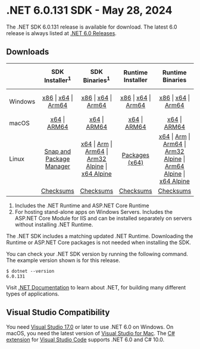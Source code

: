 # .NET 6.0.131 SDK - May 28, 2024

The .NET SDK 6.0.131 release is available for download. The latest 6.0 release is always listed at [.NET 6.0 Releases](../README.md).

## Downloads

|           | SDK Installer<sup>1</sup>                        | SDK Binaries<sup>1</sup>                 | Runtime Installer                                        | Runtime Binaries                                 | ASP.NET Core Runtime           |Windows Desktop Runtime          |
| --------- | :------------------------------------------:     | :----------------------:                 | :---------------------------:                            | :-------------------------:                      | :-----------------:            | :-----------------:            |
| Windows   | [x86][dotnet-sdk-win-x86.exe] \| [x64][dotnet-sdk-win-x64.exe] \| [Arm64][dotnet-sdk-win-arm64.exe] | [x86][dotnet-sdk-win-x86.zip] \| [x64][dotnet-sdk-win-x64.zip] \|  [Arm64][dotnet-sdk-win-arm64.zip] | [x86][dotnet-runtime-win-x86.exe] \| [x64][dotnet-runtime-win-x64.exe] \| [Arm64][dotnet-runtime-win-arm64.exe] | [x86][dotnet-runtime-win-x86.zip] \| [x64][dotnet-runtime-win-x64.zip] \| [Arm64][dotnet-runtime-win-arm64.zip] | [x86][aspnetcore-runtime-win-x86.exe] \| [x64][aspnetcore-runtime-win-x64.exe] \|<br/> [Hosting Bundle][dotnet-hosting-win.exe]<sup>2</sup> | [x86][windowsdesktop-runtime-win-x86.exe] \| [x64][windowsdesktop-runtime-win-x64.exe] \| [Arm64][windowsdesktop-runtime-win-arm64.exe] |
| macOS     | [x64][dotnet-sdk-osx-x64.pkg] \| [ARM64][dotnet-sdk-osx-arm64.pkg] | [x64][dotnet-sdk-osx-x64.tar.gz] \| [ARM64][dotnet-sdk-osx-arm64.tar.gz]  | [x64][dotnet-runtime-osx-x64.pkg] \| [ARM64][dotnet-runtime-osx-arm64.pkg] | [x64][dotnet-runtime-osx-x64.tar.gz] \| [ARM64][dotnet-runtime-osx-arm64.tar.gz]| [x64][aspnetcore-runtime-osx-x64.tar.gz] \| [ARM64][aspnetcore-runtime-osx-arm64.tar.gz] | - |<sup>1</sup>
| Linux     |  [Snap and Package Manager](../install-linux.md)  | [x64][dotnet-sdk-linux-x64.tar.gz] \| [Arm][dotnet-sdk-linux-arm.tar.gz]  \| [Arm64][dotnet-sdk-linux-arm64.tar.gz] \| [Arm32 Alpine][dotnet-sdk-linux-musl-arm.tar.gz]  \| [x64 Alpine][dotnet-sdk-linux-musl-x64.tar.gz] | [Packages (x64)][linux-packages] | [x64][dotnet-runtime-linux-x64.tar.gz] \| [Arm][dotnet-runtime-linux-arm.tar.gz] \| [Arm64][dotnet-runtime-linux-arm64.tar.gz] \| [Arm32 Alpine][dotnet-runtime-linux-musl-arm.tar.gz] \| [Arm64 Alpine][dotnet-runtime-linux-musl-arm64.tar.gz] \| [x64 Alpine][dotnet-runtime-linux-musl-x64.tar.gz]  | [x64][aspnetcore-runtime-linux-x64.tar.gz]<sup>1</sup>  \| [Arm][aspnetcore-runtime-linux-arm.tar.gz]<sup>1</sup> \| [Arm64][aspnetcore-runtime-linux-arm64.tar.gz]<sup>1</sup> \| [x64 Alpine][aspnetcore-runtime-linux-musl-x64.tar.gz] | - | <sup>1</sup> |
|  | [Checksums][checksums-sdk]                             | [Checksums][checksums-sdk]                                      | [Checksums][checksums-runtime]                             | [Checksums][checksums-runtime]  | [Checksums][checksums-runtime]  | [Checksums][checksums-runtime]

1. Includes the .NET Runtime and ASP.NET Core Runtime
2. For hosting stand-alone apps on Windows Servers. Includes the ASP.NET Core Module for IIS and can be installed separately on servers without installing .NET Runtime.

The .NET SDK includes a matching updated .NET Runtime. Downloading the Runtime or ASP.NET Core packages is not needed when installing the SDK.

You can check your .NET SDK version by running the following command. The example version shown is for this release.

```console
$ dotnet --version
6.0.131
```

Visit [.NET Documentation](https://learn.microsoft.com/dotnet/core/) to learn about .NET, for building many different types of applications.

## Visual Studio Compatibility

You need [Visual Studio 17.0](https://visualstudio.microsoft.com) or later to use .NET 6.0 on Windows. On macOS, you need the latest version of [Visual Studio for Mac](https://visualstudio.microsoft.com/vs/mac/). The [C# extension](https://code.visualstudio.com/docs/languages/dotnet) for [Visual Studio Code](https://code.visualstudio.com/) supports .NET 6.0 and C# 10.0.

[blob-runtime]: https://builds.dotnet.microsoft.com/dotnet/Runtime/
[blob-sdk]: https://builds.dotnet.microsoft.com/dotnet/Sdk/
[release-notes]: 6.0.131.md

[checksums-runtime]: https://builds.dotnet.microsoft.com/dotnet/checksums/6.0.31-sha.txt
[checksums-sdk]: https://builds.dotnet.microsoft.com/dotnet/checksums/6.0.31-sha.txt

[linux-install]: https://learn.microsoft.com/dotnet/core/install/linux

[dotnet-blog]:  https://devblogs.microsoft.com/dotnet/May-2024-updates/
[aspnet-blog]: https://devblogs.microsoft.com/dotnet/announcing-asp-net-core-in-net-6/
[maui-blog]: https://devblogs.microsoft.com/dotnet/update-on-dotnet-maui/
[linux-packages]: ../install-linux.md


[//]: # ( Runtime 6.0.31)
[dotnet-runtime-linux-arm.tar.gz]: https://download.visualstudio.microsoft.com/download/pr/8a421098-c7f1-49fc-be1d-8cfd2bdbe43f/90870bea5d80cb8eb442da2565df8096/dotnet-runtime-6.0.31-linux-arm.tar.gz
[dotnet-runtime-linux-arm64.tar.gz]: https://download.visualstudio.microsoft.com/download/pr/34215580-c4c9-49ee-a9a1-e9cb1a25646b/9ac060d3bd7eaf550d11acd60bd2841a/dotnet-runtime-6.0.31-linux-arm64.tar.gz
[dotnet-runtime-linux-musl-arm.tar.gz]: https://download.visualstudio.microsoft.com/download/pr/bf518d36-a5bf-4e06-bf16-099d92e03744/22dbd4539da66f6dc11fdac7ab2e4618/dotnet-runtime-6.0.31-linux-musl-arm.tar.gz
[dotnet-runtime-linux-musl-arm64.tar.gz]: https://download.visualstudio.microsoft.com/download/pr/6d83fcdd-5332-46d6-904b-af3fd76f8e0c/07613bcb4461d357d9d08f9f6809cbd1/dotnet-runtime-6.0.31-linux-musl-arm64.tar.gz
[dotnet-runtime-linux-musl-x64.tar.gz]: https://download.visualstudio.microsoft.com/download/pr/1b11db6a-494e-46dd-9dcc-18d16b905f08/2335473df705580a4cebf5f17f99ce60/dotnet-runtime-6.0.31-linux-musl-x64.tar.gz
[dotnet-runtime-linux-x64.tar.gz]: https://download.visualstudio.microsoft.com/download/pr/d67d6174-70c0-4256-b4f3-1f06cb5e8499/4bb51048eee17bda6b0ab7887c227206/dotnet-runtime-6.0.31-linux-x64.tar.gz
[dotnet-runtime-osx-arm64.pkg]: https://download.visualstudio.microsoft.com/download/pr/1d94e81b-82ef-4d84-9245-2d67659ac6e1/8e4206b0f821fb0f11c43f051c62b3c7/dotnet-runtime-6.0.31-osx-arm64.pkg
[dotnet-runtime-osx-arm64.tar.gz]: https://download.visualstudio.microsoft.com/download/pr/d82928b9-3ce6-4060-bdd5-159afb165b37/002421f6104e66b92b7abb31abe7ffed/dotnet-runtime-6.0.31-osx-arm64.tar.gz
[dotnet-runtime-osx-x64.pkg]: https://download.visualstudio.microsoft.com/download/pr/6a514178-f043-41c4-a95e-02cffdc6343c/0089499e9ac0499d22506f7d4e1aa379/dotnet-runtime-6.0.31-osx-x64.pkg
[dotnet-runtime-osx-x64.tar.gz]: https://download.visualstudio.microsoft.com/download/pr/e06ea94c-e84e-48c3-9bcb-5fc65db7701b/22612902257c79e6483990c0d9bf02b5/dotnet-runtime-6.0.31-osx-x64.tar.gz
[dotnet-runtime-win-arm64.exe]: https://download.visualstudio.microsoft.com/download/pr/11fefaa5-bbc3-484c-9445-6aff23ee54d7/19ecf3ee8441f55170ce0bbe001f186e/dotnet-runtime-6.0.31-win-arm64.exe
[dotnet-runtime-win-arm64.zip]: https://download.visualstudio.microsoft.com/download/pr/1a511c4f-d19a-4990-a2b9-b62691db856e/1a5e4da29246457dc06847e6aeac9963/dotnet-runtime-6.0.31-win-arm64.zip
[dotnet-runtime-win-x64.exe]: https://download.visualstudio.microsoft.com/download/pr/17089bd5-7875-4a3f-a430-5da3bc2dd57e/33acf480233bfb3fca383fb664fc8981/dotnet-runtime-6.0.31-win-x64.exe
[dotnet-runtime-win-x64.zip]: https://download.visualstudio.microsoft.com/download/pr/0bbe9bbb-ef1e-4f72-8bed-ca418c6d4ee6/4ce04e7d20ffaecd59186a6a917d425c/dotnet-runtime-6.0.31-win-x64.zip
[dotnet-runtime-win-x86.exe]: https://download.visualstudio.microsoft.com/download/pr/4cb113f7-9553-4a2b-9c13-cd4fbd0cea30/02da5b68097af3c33b1b4ee5842f327e/dotnet-runtime-6.0.31-win-x86.exe
[dotnet-runtime-win-x86.zip]: https://download.visualstudio.microsoft.com/download/pr/64526e36-89a1-4eb2-9fa7-7946a982e303/ad408617b83719dcc6c77cd77c45bced/dotnet-runtime-6.0.31-win-x86.zip

[//]: # ( WindowsDesktop 6.0.31)
[windowsdesktop-runtime-win-arm64.exe]: https://download.visualstudio.microsoft.com/download/pr/1578f2ab-9de8-4078-8063-a629edfef884/bb9268adab104f9c23e590ca414603e3/windowsdesktop-runtime-6.0.31-win-arm64.exe
[windowsdesktop-runtime-win-arm64.zip]: https://download.visualstudio.microsoft.com/download/pr/aa4ee2e3-0512-4b6e-a204-0b7fd174f634/0c90be1dfee331ad77a7714334f87507/windowsdesktop-runtime-6.0.31-win-arm64.zip
[windowsdesktop-runtime-win-x64.exe]: https://download.visualstudio.microsoft.com/download/pr/a1da19dc-d781-4981-84e9-ffa0c05e00e9/46f3cd2015c27a0e93d7c102a711577e/windowsdesktop-runtime-6.0.31-win-x64.exe
[windowsdesktop-runtime-win-x64.zip]: https://download.visualstudio.microsoft.com/download/pr/7cd9dc99-338a-4d22-860a-ab254a90cdf6/005d58fce355fc17fbe21c756510aa6b/windowsdesktop-runtime-6.0.31-win-x64.zip
[windowsdesktop-runtime-win-x86.exe]: https://download.visualstudio.microsoft.com/download/pr/b5fbd3de-7a12-43ba-b460-2f938fd802c3/627f6335ef3ba17bd3ef901c790d7575/windowsdesktop-runtime-6.0.31-win-x86.exe
[windowsdesktop-runtime-win-x86.zip]: https://download.visualstudio.microsoft.com/download/pr/d480ae88-fd83-448b-ac25-ce1726c79c0a/56833ac1f585296e44eb2cb5a8937bd5/windowsdesktop-runtime-6.0.31-win-x86.zip

[//]: # ( ASP 6.0.31)
[aspnetcore-runtime-linux-arm.tar.gz]: https://download.visualstudio.microsoft.com/download/pr/dbcc9954-e476-416b-9411-f65a6d265e67/5a64d97dbae939763192831e828f58d9/aspnetcore-runtime-6.0.31-linux-arm.tar.gz
[aspnetcore-runtime-linux-arm64.tar.gz]: https://download.visualstudio.microsoft.com/download/pr/088b0ba5-2eaa-4815-a5c2-3517b99d059c/f6d18014064903be5fa2f654f51f5ce0/aspnetcore-runtime-6.0.31-linux-arm64.tar.gz
[aspnetcore-runtime-linux-musl-arm.tar.gz]: https://download.visualstudio.microsoft.com/download/pr/42f7a62d-7557-45fa-b688-075bb5297e38/14a51115ce10a5a60e5c163213ad8b00/aspnetcore-runtime-6.0.31-linux-musl-arm.tar.gz
[aspnetcore-runtime-linux-musl-arm64.tar.gz]: https://download.visualstudio.microsoft.com/download/pr/306eae65-34db-4ffb-b193-c1158b711110/f46edc0e21c3b638e29b67e8a0644f1b/aspnetcore-runtime-6.0.31-linux-musl-arm64.tar.gz
[aspnetcore-runtime-linux-musl-x64.tar.gz]: https://download.visualstudio.microsoft.com/download/pr/2ee2be3f-e46e-46d5-9033-a3c9d54d0c45/28bdb475b102b420ff109e3bc28e517b/aspnetcore-runtime-6.0.31-linux-musl-x64.tar.gz
[aspnetcore-runtime-linux-x64.tar.gz]: https://download.visualstudio.microsoft.com/download/pr/c8c7ccb6-b0f8-4448-a542-ed153838cac3/f104b5cc6c11109c0b48e2bb8f5b6cef/aspnetcore-runtime-6.0.31-linux-x64.tar.gz
[aspnetcore-runtime-osx-arm64.tar.gz]: https://download.visualstudio.microsoft.com/download/pr/299cb3a7-badd-474f-9906-33d744bd77e7/cfb103fc34184ce82a012c5a1046292a/aspnetcore-runtime-6.0.31-osx-arm64.tar.gz
[aspnetcore-runtime-osx-x64.tar.gz]: https://download.visualstudio.microsoft.com/download/pr/9b9addf2-5f49-4d1d-8272-bc348c9d93e4/a4dc2cdc0dcf8215a1c7e436a4c854cc/aspnetcore-runtime-6.0.31-osx-x64.tar.gz
[aspnetcore-runtime-win-arm64.zip]: https://download.visualstudio.microsoft.com/download/pr/cdca53f2-d843-4af6-959b-7c3f38d3125a/4458477adcb71d4c9006856b75d8e691/aspnetcore-runtime-6.0.31-win-arm64.zip
[aspnetcore-runtime-win-x64.exe]: https://download.visualstudio.microsoft.com/download/pr/29b7b141-bb4d-462b-8b55-6a1e4a610add/c38161439a048506b923b47fd50d21cc/aspnetcore-runtime-6.0.31-win-x64.exe
[aspnetcore-runtime-win-x64.zip]: https://download.visualstudio.microsoft.com/download/pr/8541d0ce-ecff-4f2b-8fe7-d69e296f7817/5a4e4db9162d0264f436660f614782b1/aspnetcore-runtime-6.0.31-win-x64.zip
[aspnetcore-runtime-win-x86.exe]: https://download.visualstudio.microsoft.com/download/pr/330eeb02-98bb-44c7-8ebc-4d76a0aaa669/418966ec92d4ef584587769e246155c5/aspnetcore-runtime-6.0.31-win-x86.exe
[aspnetcore-runtime-win-x86.zip]: https://download.visualstudio.microsoft.com/download/pr/c67869d1-cbb2-474b-8b50-f3ff28f726c5/d0b8c627bad558d3af3706f6f49a36f5/aspnetcore-runtime-6.0.31-win-x86.zip
[dotnet-hosting-win.exe]: https://download.visualstudio.microsoft.com/download/pr/fee6ce1d-a3c4-4aed-ba11-5cbb9e22e5b1/8b1248f13ca5326850112ad45ccf3527/dotnet-hosting-6.0.31-win.exe

[//]: # ( SDK 6.0.131)
[dotnet-sdk-linux-arm.tar.gz]: https://download.visualstudio.microsoft.com/download/pr/0df5200e-384d-4af4-87fa-0783d50fcd98/2174131a72f74d97f6a0035b5d87fba8/dotnet-sdk-6.0.131-linux-arm.tar.gz
[dotnet-sdk-linux-arm64.tar.gz]: https://download.visualstudio.microsoft.com/download/pr/9402bde0-16de-4696-973f-2a9667ce34a9/81b5e2ffa23e29e10a473cdff7dc7c7e/dotnet-sdk-6.0.131-linux-arm64.tar.gz
[dotnet-sdk-linux-musl-arm.tar.gz]: https://download.visualstudio.microsoft.com/download/pr/df5d45b5-f180-4daa-99b1-06c73c862c7c/6b77853a2e407efb94082fe0cd69e155/dotnet-sdk-6.0.131-linux-musl-arm.tar.gz
[dotnet-sdk-linux-musl-arm64.tar.gz]: https://download.visualstudio.microsoft.com/download/pr/d18dfd4a-d535-4ffd-bd1d-ac25ca5d4f1b/e10ee4e199f2617441a07a996c4f649c/dotnet-sdk-6.0.131-linux-musl-arm64.tar.gz
[dotnet-sdk-linux-musl-x64.tar.gz]: https://download.visualstudio.microsoft.com/download/pr/da7d08d1-2a88-4620-89db-0b1f7be32e47/f13dfbb44e955c1be3687ba4a40928de/dotnet-sdk-6.0.131-linux-musl-x64.tar.gz
[dotnet-sdk-linux-x64.tar.gz]: https://download.visualstudio.microsoft.com/download/pr/439c6d52-892d-4aa6-a6c8-e2f9bcda7121/1fab8b4544b64a5c74fd0277d9115292/dotnet-sdk-6.0.131-linux-x64.tar.gz
[dotnet-sdk-osx-arm64.pkg]: https://download.visualstudio.microsoft.com/download/pr/8409bedb-cc46-4868-abac-dcf3d8a35cca/f964bbc505918ea75ed2ceca99fb1391/dotnet-sdk-6.0.131-osx-arm64.pkg
[dotnet-sdk-osx-arm64.tar.gz]: https://download.visualstudio.microsoft.com/download/pr/512b8abb-992c-4af5-b308-9733d072c2d1/ce40f01dea24d4fd4849bb952c9fdb32/dotnet-sdk-6.0.131-osx-arm64.tar.gz
[dotnet-sdk-osx-x64.pkg]: https://download.visualstudio.microsoft.com/download/pr/308ccfef-4a45-4c8a-bd3d-dd6714019f0c/1d0c43769ea58270a8d89c2d94e5d990/dotnet-sdk-6.0.131-osx-x64.pkg
[dotnet-sdk-osx-x64.tar.gz]: https://download.visualstudio.microsoft.com/download/pr/6667b054-8dd2-42bd-b769-521b5e3c95b7/f8a8a2c8c5f57f81e2b3b1581faaf84d/dotnet-sdk-6.0.131-osx-x64.tar.gz
[dotnet-sdk-win-arm64.exe]: https://download.visualstudio.microsoft.com/download/pr/59f487e4-0fa9-4d63-9960-0c102c61e54f/7cd6ef9e5c56e18337c3da83a9d2c1a1/dotnet-sdk-6.0.131-win-arm64.exe
[dotnet-sdk-win-arm64.zip]: https://download.visualstudio.microsoft.com/download/pr/a7a8621d-8261-49dd-ba62-341b0737ad22/a55274c5fc6ef62805a30626ffdc1a63/dotnet-sdk-6.0.131-win-arm64.zip
[dotnet-sdk-win-x64.exe]: https://download.visualstudio.microsoft.com/download/pr/54cabf71-4d8d-48ae-aed3-bd6599a45c49/f05b75b5d30ebcc398493611e34ac434/dotnet-sdk-6.0.131-win-x64.exe
[dotnet-sdk-win-x64.zip]: https://download.visualstudio.microsoft.com/download/pr/ce77d3f6-4248-463d-931c-30f67208dd2c/ee2e8a08f2e490028d58450cf40a9cca/dotnet-sdk-6.0.131-win-x64.zip
[dotnet-sdk-win-x86.exe]: https://download.visualstudio.microsoft.com/download/pr/f3d1b3fc-499f-4cfb-9224-e92419d6d263/311c91a60870bac46402abcb00ddde52/dotnet-sdk-6.0.131-win-x86.exe
[dotnet-sdk-win-x86.zip]: https://download.visualstudio.microsoft.com/download/pr/1b6f3017-26ce-4a1e-8e43-cc9efdef0d0e/43b200545c0aedf3a5c369dad1926aa4/dotnet-sdk-6.0.131-win-x86.zip

[//]: # ( SDK 6.0.423)
[dotnet-sdk-linux-arm.tar.gz]: https://download.visualstudio.microsoft.com/download/pr/46083246-216c-4d0c-905f-67f335466a23/505f9e26b85d7dd29d79a7e11da37926/dotnet-sdk-6.0.423-linux-arm.tar.gz
[dotnet-sdk-linux-arm64.tar.gz]: https://download.visualstudio.microsoft.com/download/pr/f60a9d6c-1df8-4b84-af48-1961ed476a38/32f60a0f291dce64fb33a502e69e78bf/dotnet-sdk-6.0.423-linux-arm64.tar.gz
[dotnet-sdk-linux-musl-arm.tar.gz]: https://download.visualstudio.microsoft.com/download/pr/63816465-f42b-4ea2-a98d-d901df5a83b2/3c651e7a6b7c23938251a2d6e4733ba5/dotnet-sdk-6.0.423-linux-musl-arm.tar.gz
[dotnet-sdk-linux-musl-arm64.tar.gz]: https://download.visualstudio.microsoft.com/download/pr/5f67c6ce-9cd5-4edf-8d2f-0de3d79dbec0/8e9db372229edbf4bde4c1602d921b9f/dotnet-sdk-6.0.423-linux-musl-arm64.tar.gz
[dotnet-sdk-linux-musl-x64.tar.gz]: https://download.visualstudio.microsoft.com/download/pr/c2c6b374-8dd3-47a7-9f88-8968fcecf8d4/9d2417660826791639931413207b0344/dotnet-sdk-6.0.423-linux-musl-x64.tar.gz
[dotnet-sdk-linux-x64.tar.gz]: https://download.visualstudio.microsoft.com/download/pr/111a63f5-e1d4-4d07-b8b2-98642b5fcc59/389661b982fa5b83b09a1f50b9da247a/dotnet-sdk-6.0.423-linux-x64.tar.gz
[dotnet-sdk-osx-arm64.pkg]: https://download.visualstudio.microsoft.com/download/pr/8a43cb29-3cfd-41e2-8c80-46ec7ae7192d/3e460e7f35b80aefb18b0d1a90849981/dotnet-sdk-6.0.423-osx-arm64.pkg
[dotnet-sdk-osx-arm64.tar.gz]: https://download.visualstudio.microsoft.com/download/pr/c53f9a57-8f7c-4d78-a2a5-32ddcf142cbb/312e8c418f6dd2372dd0e9174b10e6dc/dotnet-sdk-6.0.423-osx-arm64.tar.gz
[dotnet-sdk-osx-x64.pkg]: https://download.visualstudio.microsoft.com/download/pr/7985c7ce-12d1-4180-9e95-3cf81790e958/633824a3c4228754b45106040302a5b2/dotnet-sdk-6.0.423-osx-x64.pkg
[dotnet-sdk-osx-x64.tar.gz]: https://download.visualstudio.microsoft.com/download/pr/8e5dec4f-d683-4ffa-9704-f4af023d5383/483bb54f830379d5eedd21c47ccaf47b/dotnet-sdk-6.0.423-osx-x64.tar.gz
[dotnet-sdk-win-arm64.exe]: https://download.visualstudio.microsoft.com/download/pr/dc302a1e-2703-423c-83ed-c0b558017c8e/22aa3913cdbb75177c707b9a71a29ec1/dotnet-sdk-6.0.423-win-arm64.exe
[dotnet-sdk-win-arm64.zip]: https://download.visualstudio.microsoft.com/download/pr/50b92e6f-930f-43f3-8e81-80e8422b4ea2/f455097aaa991617fb540b557c9c187b/dotnet-sdk-6.0.423-win-arm64.zip
[dotnet-sdk-win-x64.exe]: https://download.visualstudio.microsoft.com/download/pr/0814dade-52c0-4f97-83f4-21f784b03a2e/6f0d4b4dc596824a365b63882982031b/dotnet-sdk-6.0.423-win-x64.exe
[dotnet-sdk-win-x64.zip]: https://download.visualstudio.microsoft.com/download/pr/99a9fa70-dc10-4b3e-8f5e-9e88b322de31/03c298ff8e31897c16ad36618e3042e7/dotnet-sdk-6.0.423-win-x64.zip
[dotnet-sdk-win-x86.exe]: https://download.visualstudio.microsoft.com/download/pr/e7469d78-a5b6-4e8a-8716-2f17fe601cee/098c3c6ce577c1a53f884c8525598e0d/dotnet-sdk-6.0.423-win-x86.exe
[dotnet-sdk-win-x86.zip]: https://download.visualstudio.microsoft.com/download/pr/53db8d29-aafa-429b-9cbc-fcc0b6bea3cb/5dee51df7fbf01ca1bd17dc8edf83468/dotnet-sdk-6.0.423-win-x86.zip
